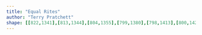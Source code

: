 ```yaml
---
title: "Equal Rites"
author: "Terry Pratchett"
shape: [[822,1341],[813,1344],[804,1355],[799,1380],[798,1413],[800,1424],[802,1477],[801,1498],[799,1503],[800,1520],[798,1527],[798,1565],[796,1581],[794,1691],[791,1730],[790,1779],[788,1795],[788,1828],[784,1886],[779,2048],[777,2061],[774,2150],[772,2169],[772,2235],[770,2261],[771,2285],[769,2294],[769,2303],[777,2311],[811,2315],[836,2314],[848,2312],[852,2310],[856,2304],[856,2271],[859,2222],[862,2198],[862,2174],[864,2165],[869,2041],[871,2028],[873,1988],[875,1978],[878,1894],[882,1852],[883,1787],[886,1748],[886,1728],[889,1702],[892,1629],[894,1622],[896,1581],[900,1550],[904,1450],[906,1441],[906,1424],[908,1417],[909,1369],[906,1357],[902,1353],[895,1350],[866,1347],[852,1343],[836,1341]]
---
```

